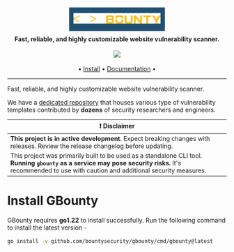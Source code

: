 <h1 align="center">
  <br>
  <a style="background: #215071; border: 10px solid #215071;" href="https://gbounty.net/">
        <img style="background: #215071;" src="static/gbounty-logo.png" width="200px" alt="GBounty">
  </a>
</h1>

<h4 align="center">Fast, reliable, and highly customizable website vulnerability scanner.</h4>

<p align="center">
<a href="https://twitter.com/GBountySecurity"><img src="https://img.shields.io/twitter/follow/GBountySecurity.svg?logo=twitter"></a>
</p>

<p align="center">
  •
  <a href="#install-gbounty">Install</a> •
  <a href="https://gbounty.net/documentation/" target="_blank">Documentation</a> •
</p>

---

Fast, reliable, and highly customizable website vulnerability scanner.

We have a [dedicated repository](https://github.com/bountysecurity/gbounty-profiles) that houses various type of
vulnerability templates contributed by **dozens** of security researchers and engineers.

| :exclamation:  **Disclaimer**                                                                                                                                                                            |
|----------------------------------------------------------------------------------------------------------------------------------------------------------------------------------------------------------|
| **This project is in active development**. Expect breaking changes with releases. Review the release changelog before updating.                                                                          |
| This project was primarily built to be used as a standalone CLI tool. **Running `gbounty` as a service may pose security risks.** It's recommended to use with caution and additional security measures. |

# Install GBounty

GBounty requires **go1.22** to install successfully. Run the following command to install the latest version -

```sh
go install -v github.com/bountysecurity/gbounty/cmd/gbounty@latest
```
